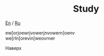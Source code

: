 <h1 align="center">Study</h1>
<p><a href="#en"><u>En</u></a> / <a href="#ru"><u>Ru</u></a></p>
<p>ew[orjoewrjvowerjnvowern]oenv<br>we[rln[orevin[weovrner</p>
<p><a name="#en">Наверх</a></p>
